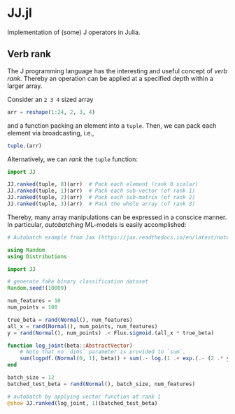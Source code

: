 # JJ.jl

Implementation of (some) J operators in Julia.

## Verb rank

The J programming language has the interesting and useful concept of
*verb rank*. Thereby an operation can be applied at a specified depth
within a larger array.

Consider an `2 3 4` sized array 

```julia
arr = reshape(1:24, 2, 3, 4)
```

and a function packing an element into a `tuple`. Then, we can pack
each element via broadcasting, i.e.,

```julia
tuple.(arr)
```

Alternatively, we can *rank* the `tuple` function:

```julia
import JJ

JJ.ranked(tuple, 0)(arr)  # Pack each element (rank 0 scalar)
JJ.ranked(tuple, 1)(arr)  # Pack each sub-vector (of rank 1)
JJ.ranked(tuple, 2)(arr)  # Pack each sub-matrix (of rank 2)
JJ.ranked(tuple, 3)(arr)  # Pack the whole array (of rank 3)
```

Thereby, many array manipulations can be expressed in a conscice
manner. In particular, *autobatching* ML-models is easily
accomplished:

```julia
# Autobatch example from Jax (https://jax.readthedocs.io/en/latest/notebooks/vmapped_log_probs.html)

using Random
using Distributions

import JJ

# generate fake binary classification dataset
Random.seed!(10009)

num_features = 10
num_points = 100

true_beta = rand(Normal(), num_features)
all_x = rand(Normal(), num_points, num_features)
y = rand(Normal(), num_points) .< Flux.sigmoid.(all_x * true_beta)

function log_joint(beta::AbstractVector)
    # Note that no `dims` parameter is provided to `sum`.
    sum(logpdf.(Normal(0, 1), beta)) + sum(.- log.(1 .+ exp.(.- (2 .* y .- 1) .* (all_x * beta))))
end

batch_size = 12
batched_test_beta = rand(Normal(), batch_size, num_features)

# autobatch by applying vector function at rank 1
@show JJ.ranked(log_joint, 1)(batched_test_beta)
```

